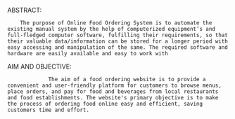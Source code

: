 ABSTRACT:
       
        The purpose of Online Food Ordering System is to automate the existing manual system by the help of computerized equipment’s and full-fledged computer software, fulfilling their requirements, so that their valuable data/information can be stored for a longer period with easy accessing and manipulation of the same. The required software and hardware are easily available and easy to work with

AIM AND OBJECTIVE:

                 The aim of a food ordering website is to provide a convenient and user-friendly platform for customers to browse menus, place orders, and pay for food and beverages from local restaurants and food establishments. The website's primary objective is to make the process of ordering food online easy and efficient, saving customers time and effort.
